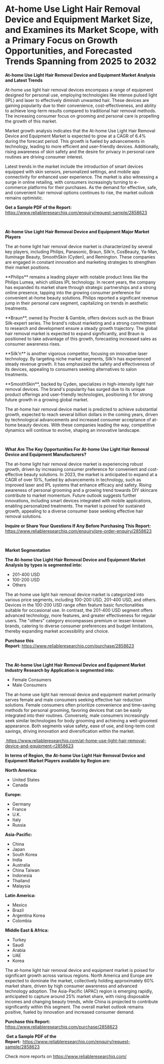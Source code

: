 <p><h1>At-home Use Light Hair Removal Device and Equipment Market Size, and Examines its Market Scope, with a Primary Focus on Growth Opportunities, and Forecasted Trends Spanning from 2025 to 2032</h1></p><p><strong>At-home Use Light Hair Removal Device and Equipment Market Analysis and Latest Trends</strong></p>
<p><p>At-home use light hair removal devices encompass a range of equipment designed for personal use, employing technologies like intense pulsed light (IPL) and laser to effectively diminish unwanted hair. These devices are gaining popularity due to their convenience, cost-effectiveness, and ability to achieve long-term results compared to traditional hair removal methods. The increasing consumer focus on grooming and personal care is propelling the growth of this market.</p><p>Market growth analysis indicates that the At-home Use Light Hair Removal Device and Equipment Market is expected to grow at a CAGR of 6.4% during the forecast period. This growth is fueled by advancements in technology, leading to more efficient and user-friendly devices. Additionally, rising awareness of skin safety and the desire for privacy in personal care routines are driving consumer interest. </p><p>Latest trends in the market include the introduction of smart devices equipped with skin sensors, personalized settings, and mobile app connectivity for enhanced user experience. The market is also witnessing a surge in online retailing, with consumers increasingly turning to e-commerce platforms for their purchases. As the demand for effective, safe, and convenient hair removal options continues to rise, the market outlook remains optimistic.</p></p>
<p><strong>Get a Sample PDF of the Report:&nbsp;</strong> <a href="https://www.reliableresearchiq.com/enquiry/request-sample/2858623?utm_campaign=2443&utm_medium=2&utm_source=Github&utm_content=ia&utm_term=12032025&utm_id=at-home-use-light-hair-removal-device-and-equipment">https://www.reliableresearchiq.com/enquiry/request-sample/2858623</a></p>
<p>&nbsp;</p>
<p><strong>At-home Use Light Hair Removal Device and Equipment Major Market Players</strong></p>
<p><p>The at-home light hair removal device market is characterized by several key players, including Philips, Panasonic, Braun, Silk’n, CosBeauty, Ya-Man, Iluminage Beauty, SmoothSkin (Cyden), and Remington. These companies are engaged in constant innovation and marketing strategies to strengthen their market positions.</p><p>**Philips** remains a leading player with notable product lines like the Philips Lumea, which utilizes IPL technology. In recent years, the company has expanded its market share through strategic partnerships and a strong online presence, tapping into the growing consumer preference for convenient at-home beauty solutions. Philips reported a significant revenue jump in their personal care segment, capitalizing on trends in aesthetic treatments.</p><p>**Braun**, owned by Procter & Gamble, offers devices such as the Braun Silk-expert series. The brand's robust marketing and a strong commitment to research and development ensure a steady growth trajectory. The global hair removal market is expected to expand significantly, and Braun is positioned to take advantage of this growth, forecasting increased sales as consumer awareness rises.</p><p>**Silk’n** is another vigorous competitor, focusing on innovative laser technology. By targeting niche market segments, Silk’n has experienced steady revenue growth. It has emphasized the safety and effectiveness of its devices, appealing to consumers seeking alternatives to salon treatments.</p><p>**SmoothSkin**, backed by Cyden, specializes in high-intensity light hair removal devices. The brand's popularity has surged due to its unique product offerings and user-friendly technologies, positioning it for strong future growth in a growing global market.</p><p>The at-home hair removal device market is predicted to achieve substantial growth, expected to reach several billion dollars in the coming years, driven by technological advancements and increased consumer acceptance of at-home beauty devices. With these companies leading the way, competitive dynamics will continue to evolve, shaping an innovative landscape.</p></p>
<p>&nbsp;</p>
<p><strong>What Are The Key Opportunities For At-home Use Light Hair Removal Device and Equipment Manufacturers?</strong></p>
<p><p>The at-home light hair removal device market is experiencing robust growth, driven by increasing consumer preference for convenient and cost-effective beauty solutions. In 2023, the market is anticipated to expand at a CAGR of over 10%, fueled by advancements in technology, such as improved laser and IPL systems that enhance efficacy and safety. Rising awareness of personal grooming and a growing trend towards DIY skincare contribute to market momentum. Future outlook suggests further innovations, including smart devices integrated with mobile applications, enabling personalized treatments. The market is poised for sustained growth, appealing to a diverse consumer base seeking effective hair removal solutions.</p></p>
<p><strong>Inquire or Share Your Questions If Any Before Purchasing This Report:</strong> <a href="https://www.reliableresearchiq.com/enquiry/pre-order-enquiry/2858623?utm_campaign=2443&utm_medium=2&utm_source=Github&utm_content=ia&utm_term=12032025&utm_id=at-home-use-light-hair-removal-device-and-equipment">https://www.reliableresearchiq.com/enquiry/pre-order-enquiry/2858623</a></p>
<p>&nbsp;</p>
<p><strong>Market Segmentation</strong></p>
<p><strong>The At-home Use Light Hair Removal Device and Equipment Market Analysis by types is segmented into:</strong></p>
<p><ul><li>201-400 USD</li><li>100-200 USD</li><li>Others</li></ul></p>
<p><p>The at-home use light hair removal device market is categorized into various price segments, including 100-200 USD, 201-400 USD, and others. Devices in the 100-200 USD range often feature basic functionalities suitable for occasional use. In contrast, the 201-400 USD segment offers advanced technology, more features, and greater effectiveness for regular users. The "others" category encompasses premium or lesser-known brands, catering to diverse consumer preferences and budget limitations, thereby expanding market accessibility and choice.</p></p>
<p><strong>Purchase this Report:&nbsp;</strong><a href="https://www.reliableresearchiq.com/purchase/2858623?utm_campaign=2443&utm_medium=2&utm_source=Github&utm_content=ia&utm_term=12032025&utm_id=at-home-use-light-hair-removal-device-and-equipment">https://www.reliableresearchiq.com/purchase/2858623</a></p>
<p>&nbsp;</p>
<p><strong>The At-home Use Light Hair Removal Device and Equipment Market Industry Research by Application is segmented into:</strong></p>
<p><ul><li>Female Consumers</li><li>Male Consumers</li></ul></p>
<p><p>The at-home use light hair removal device and equipment market primarily serves female and male consumers seeking effective hair reduction solutions. Female consumers often prioritize convenience and time-saving methods for personal grooming, favoring devices that can be easily integrated into their routines. Conversely, male consumers increasingly seek similar technologies for body grooming and achieving a well-groomed appearance. Both segments value safety, ease of use, and long-term cost savings, driving innovation and diversification within the market.</p></p>
<p><a href="https://www.reliableresearchiq.com/at-home-use-light-hair-removal-device-and-equipment-r2858623?utm_campaign=2443&utm_medium=2&utm_source=Github&utm_content=ia&utm_term=12032025&utm_id=at-home-use-light-hair-removal-device-and-equipment">&nbsp;https://www.reliableresearchiq.com/at-home-use-light-hair-removal-device-and-equipment-r2858623</a></p>
<p><strong>In terms of Region, the At-home Use Light Hair Removal Device and Equipment Market Players available by Region are:</strong></p>
<p>
    <p> <strong> North America: </strong>
        <ul>
            <li>United States</li>
            <li>Canada</li>
        </ul>
        </p> 
    <p> <strong> Europe: </strong>
        <ul>
            <li>Germany</li>
            <li>France</li>
            <li>U.K.</li>
            <li>Italy</li>
            <li>Russia</li>
        </ul>
        </p> 
    <p> <strong> Asia-Pacific: </strong>
        <ul>
            <li>China</li>
            <li>Japan</li>
            <li>South Korea</li>
            <li>India</li>
            <li>Australia</li>
            <li>China Taiwan</li>
            <li>Indonesia</li>
            <li>Thailand</li>
            <li>Malaysia</li>
        </ul>
        </p> 
    <p> <strong> Latin America: </strong>
        <ul>
            <li>Mexico</li>
            <li>Brazil</li>
            <li>Argentina Korea</li>
            <li>Colombia</li>
        </ul>
        </p> 
    <p> <strong> Middle East & Africa: </strong>
        <ul>
            <li>Turkey</li>
            <li>Saudi</li>
            <li>Arabia</li>
            <li>UAE</li>
            <li>Korea</li>
        </ul>
    </p>
    </p>
<p><p>The at-home light hair removal device and equipment market is poised for significant growth across various regions. North America and Europe are expected to dominate the market, collectively holding approximately 60% market share, driven by high consumer awareness and advanced technology adoption. The Asia-Pacific (APAC) region is emerging rapidly, anticipated to capture around 25% market share, with rising disposable incomes and changing beauty trends, while China is projected to contribute significantly within this segment. The overall market outlook remains positive, fueled by innovation and increased consumer demand.</p></p>
<p><strong>Purchase this Report: </strong><a href="https://www.reliableresearchiq.com/purchase/2858623?utm_campaign=2443&utm_medium=2&utm_source=Github&utm_content=ia&utm_term=12032025&utm_id=at-home-use-light-hair-removal-device-and-equipment">https://www.reliableresearchiq.com/purchase/2858623</a></p>
<p>&nbsp;<strong>Get a Sample PDF of the Report:&nbsp;&nbsp;</strong><a href="https://www.reliableresearchiq.com/enquiry/request-sample/2858623?utm_campaign=2443&utm_medium=2&utm_source=Github&utm_content=ia&utm_term=12032025&utm_id=at-home-use-light-hair-removal-device-and-equipment">https://www.reliableresearchiq.com/enquiry/request-sample/2858623</a></p>
<p><strong></strong></p>
<p>Check more reports on <a href="https://www.reliableresearchiq.com/?utm_campaign=2443&utm_medium=2&utm_source=Github&utm_content=ia&utm_term=12032025&utm_id=at-home-use-light-hair-removal-device-and-equipment">https://www.reliableresearchiq.com/</a></p>